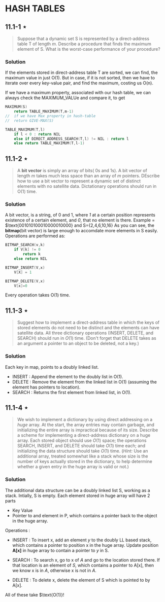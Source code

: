 # HASH TABLES

## 11.1-1 $\star$

> Suppose that a dynamic set S is represented by a direct-address table $\text{T}$ of length *m*. Describe a procedure that finds the maximum element of $\text{S}$. What is the worst-case performance of your procedure?

### Solution

If the elements stored in direct-address table $\text{T}$ are sorted, we can find, the maximum value in just $\text{O(1)}$. But in case, if it is not sorted, then we have to iterate over every key-value pair, and find the maximum, costing us $\text{O(n)}$.

If we have a maximum property, associated with our hash table, we can always check the MAXIMUM_VALUe and compare it, to get

```cpp
MAXIMUM(S)
    return TABLE_MAXIMUM(T,m-1)
//  if we have Max property in hash-table
//  return GIVE-MAX(S)

TABLE_MAXIMUM(T,l)
    if l < 0 : return NIL
    else if DIRECT_ADDRESS_SEARCH(T,l) != NIL : return l
    else return TABLE_MAXIMUM(T,l-1)
```

## 11.1-2 $\star$

> A __bit vector__ is simply an array of bits( 0s and 1s). A bit vector of length *m* takes much less space than an array of *m* pointers. DEscribe how to use a bit vector to represent a dynamic set of distinct elements with no satellite data. Dictationary operations should run in $\text{O(1)}$ time. 

### Solution

A bit vector, is a string, of $\text{0}$ and $\text{1}$, where *1* at a certain position represents existence of a certain element, and *0*, that no element is there.
Example = $\text{001010100010000010000} and S={2,4,6,10,16}
As you can see, the __bitmap__(bit vector) is large enough to accomdate more elements in $\text{S}$ easily. Operations are performed as:

```cpp
BITMAP_SEARCH(v,k)
    if V[k] != 0
        return k
    else return NIL
```

```cpp
BITMAP_INSERT(V,x)
    V[X] = 1
```

```cpp
BITMAP_DELETE(V,x)
    V[x]=0
```
Every operation takes $\text{O(1)}$ time.

## 11.1-3 $\star$

> Suggest how to implement a direct-address table in which the keys of stored elements do not need to be distinct and the elements can have satellite data. All three dictionary operations ($\text{INSERT}$, $\text{DELETE}$, and $\text{SEARCH}$) should run in $O(1)$ time. (Don't forget that $\text{DELETE}$ takes as an argument a pointer to an object to be deleted, not a key.)

### Solution

Each key in map, points to a doubly linked list.

- INSERT : Append the element to the doubly list in $\text{O(1)}$.
- DELETE : Remove the element from the linked list in $\text{O(1)}$ (assuming the element has pointers to location).
- SEARCH : Returns the first element from linked list, in $\text{O(1)}$.

## 11.1-4 $\star$

> We wish to implement a dictionary by using direct addressing on a _huge_ array. At the start, the array entries may contain garbage, and initializing the entire array is impractical because of its size. Describe a scheme for implementing a direct-address dictionary on a huge array. Each stored object should use $O(1)$ space; the operations $\text{SEARCH}$, $\text{INSERT}$, and $\text{DELETE}$ should take $O(1)$ time each; and initializing the data structure should take $O(1)$ time. ($\textit{Hint:}$ Use an additional array, treated somewhat like a stack whose size is the number of keys actually stored in the dictionary, to help determine whether a given entry in the huge array is valid or not.)

### Solution

The additional data structure can be a doubly linked list $\text{S}$, working as a stack. Intially, $\text{S}$ is empty.
Each element stored in huge array will have 2 parts

- Key Value
- Pointer to and element in $\text{P}$, which contains a pointer
back to the object in the huge array.

Operations :

- INSERT : To insert $\text{x}$, add an element *y* to the doubly LL based stack, which contains a pointer to position $\text{x}$ in the huge array. Update position __A[$\text{x}$]__ in huge array to contain a pointer to *y* in $\text{S}$.

- SEARCH : To search $\text{x}$, go to $\text{x}$ of *A* and go to the location stored there. If that location is an element of *S*, which contains a pointer to A[$\text{x}$], then we know $\text{x}$ is in *A*, otherwise $\text{x}$ is not in *A*.

- DELETE : To delete $\text{x}$, delete the element of $\text{S}$ which is pointed to by A[$\text{x}$].

All of these take $\text{O(1)}!